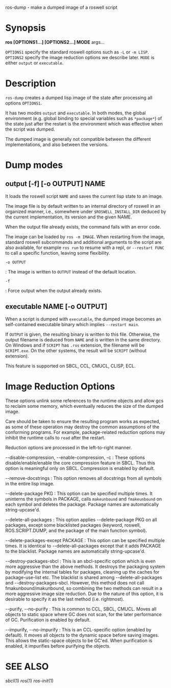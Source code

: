 ros-dump - make a dumped image of a roswell script

# Synopsis

**ros [OPTIONS1...]  [OPTIONS2...] MODE** args...

`OPTIONS1` specify the standard roswell options such as `-L` or `-m LISP`.
`OPTIONS2` specify the image reduction options we describe later.
`MODE` is either `output` or `executable`.

# Description

`ros-dump` creates a dumped lisp image of the state after processing all
options `OPTIONS1`.

It has two modes `output` and `executable`.
In both modes, the global environment (e.g. global binding to special
variables such as `*package*`) of the state just after the restart is
the environment which was effective when the script was dumped.

<!-- Fixme: what kind of? this is unnecessarily retracting the users from using this feature -->
<!-- There might be a limitation regarding this feature depending on the lisp -->
<!-- implementation used by roswell at the time of building.   -->

The dumped image is generally not compatible between the different
implementations, and also between the versions.

# Dump modes

## output [-f] [-o OUTPUT] NAME

It loads the roswell script `NAME` and saves the current lisp state to an image.

The image file is by default written to an internal directory of roswell in an organized manner,
i.e., somewhere under `$ROSWELL_INSTALL_DIR` deduced by the current
implementation, its version and the given NAME.

When the output file already exists, the command fails with an error code.

The image can be loaded by `ros -m IMAGE`. When restarting from the image, standard roswell
subcommands and additional arguments to the script are also available, for
example `ros run` to resume with a repl, or `--restart FUNC` to call a
specific function, leaving some flexibility.

`-o OUTPUT`

  : The image is written to `OUTPUT` instead of the default location.

`-f`

  : Force output when the output already exists.

## executable NAME [-o OUTPUT]

When a script is dumped with `executable`, the dumped image
becomes an self-contained executable binary which implies `--restart main`.

If `OUTPUT` is given, the resulting binary is written to this file.
Otherwise, the output filename is deduced from `NAME` and is written in the same directory.
On Windows and if `SCRIPT` has `.ros` extension, the filename will be `SCRIPT.exe`.
On the other systems, the result will be `SCRIPT` (without extension).

This feature is supported on SBCL, CCL, CMUCL, CLISP, ECL.

# Image Reduction Options

These options unlink some references to the runtime objects and allow gcs to
reclaim some memory, which eventually reduces the size of the dumped image.

Care should be taken to ensure the resulting program works as expected, as some
of these operation may destroy the common assumptions of the conforming
programs. For example, package-related reduction options may inhibit the runtime
calls to `read` after the restart.

Reduction options are processed in the left-to-right manner.

--disable-compression, --enable-compression, -c
    : These options disable/enable/enable the core compression feature in SBCL. Thus this option is meaningful
    only on SBCL. Compression is enabled by default.
    
--remove-docstrings
    : This option removes all docstrings from all symbols in the entire lisp image.
    
--delete-package PKG
    : This option can be specified multiple times. It uninterns the symbols in
      PACKAGE, calls `makeunbound` and `fmakeunbound` on each symbol
      and deletes the package. Package names are automatically string-upcase'd.
      
--delete-all-packages
    : This option applies --delete-package PKG on all packages, except some
      blacklisted packages (keyword, roswell, ROS.SCRIPT.DUMP, and the package
      of the main function symbol).

--delete-packages-except PACKAGE
    : This option can be specified multiple times. It is identical to
      --delete-all-packages except that it adds PACKAGE to
      the blacklist. Package names are automatically string-upcase'd.

--destroy-packages-sbcl
    : This is an sbcl-specific option which is even more aggressive than the
      above methods. It destroys the packaging system by modifying the internal
      tables for packages, cleaning up the caches for package-use-list etc.
      The blacklist is shared among --delete-all-packages and
      --destroy-packages-sbcl.  However, this method does not call
      fmakunbound/makunbound, so combining the two methods can result in a more
      aggressive image size reduction.  Due to the nature of this option, it is
      desirable to specify it as the last method (i.e. rightmost).

--purify, --no-purify
    : This is common to CCL, SBCL, CMUCL. Moves all objects to static space where
    GC does not scan, for the later performance of GC.
    Purification is enabled by default.

--impurify, --no-impurify
    : This is an CCL-specific option (enabled by default).
    It moves all objects to the dynamic space before saving images.
    This allows the static-space objects to be GC'ed.
    When purification is enabled, it impurifies before purifying the objects.

<!-- # options -->
<!--  -->
<!-- # Environmental Variables -->

# SEE ALSO
_sbcl_(1) _ros_(1) _ros-init_(1)
